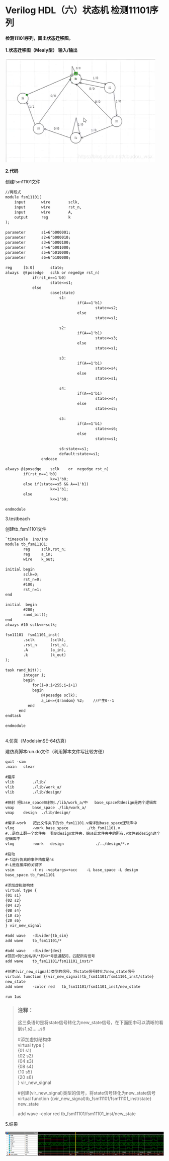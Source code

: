 # Verilog HDL（六）状态机 检测11101序列
#### **检测11101序列，画出状态迁移图。**

**1.状态迁移图（Mealy型）  输入/输出**

![](vx_images/572052619260099.png)

**2.代码**

创建fsm11101文件

```
//两段式
module fsm11101(
	input		wire		sclk,
	input		wire		rst_n,
	input		wire		A,
	output	    reg			k
);

parameter		s1=6'b000001;
parameter		s2=6'b000010;
parameter		s3=6'b000100;
parameter		s4=6'b001000;
parameter		s5=6'b010000;
parameter		s6=6'b100000;

reg 	[5:0]		state;
always	@(posedge	sclk or negedge	rst_n)
			if(rst_n==1'b0)
					state<=s1;
			else
					case(state)
						s1:
								if(A==1'b1)
										state<=s2;
								else
										state<=s1;
						
						s2:
								if(A==1'b1)
										state<=s3;
								else
										state<=s1;
						
						s3:
								if(A==1'b1)
										state<=s4;
								else
										state<=s1;
										
						s4:
								if(A==1'b1)
										state<=s4;
								else
										state<=s5;
										
						s5:
								if(A==1'b1)
										state<=s6;
								else
										state<=s1;
						
						s6:state<=s1;
						default:state<=s1;
				endcase

always @(posedge	sclk	or	negedge	rst_n)
		if(rst_n==1'b0)
					k<=1'b0;
		else if(state==s5 && A==1'b1)
					k<=1'b1;
		else
					k<=1'b0;
					
endmodule					
```

3.testbeach

创建tb\_fsm11101文件

```
`timescale  1ns/1ns
module tb_fsm11101;
		reg		sclk,rst_n;
		reg		a_in;
		wire	k_out;

initial	begin
		sclk=0;
		rst_n=0;
		#100;
		rst_n=1;
end

initial  begin
		#200;
		rand_bit();
end
always #10 sclk<=~sclk;

fsm11101  fsm11101_inst(
		.sclk		(sclk),
		.rst_n	    (rst_n),
		.A			(a_in),
		.k			(k_out)
);

task rand_bit();
		integer i;
		begin
	  		for(i=0;i<255;i=i+1)
	  		begin
	  	  		@(posedge sclk);
	  	  		a_in<={$random} %2;    //产生0--1
	  	  end
	  end
endtask

endmodule
		
```

4.仿真（ModelsimSE-64仿真） 

 建仿真脚本run.do文件（利用脚本文件写比较方便）

```
quit -sim
.main	clear

#建库
vlib		./lib/
vlib		./lib/work_a/
vlib		./lib/design/

#映射 把base_space映射到./lib/work_a/中   base_space和design是两个逻辑库 
vmap		base_space ./lib/work_a/
vmap    design  ./lib/design/

#编译-work   把此文件夹下的tb_fsm11101.v编译到base_space逻辑库中
vlog		-work base_space		./tb_fsm11101.v
#..是向上翻一个文件夹  看到design文件夹，编译此文件夹中的所有.v文件到design这个逻辑库中
vlog		-work	design				./../design/*.v

#启动
#-t运行仿真的事件精度是ns
#-L是连接库的关键字
vsim		-t ns -voptargs=+acc	-L base_space -L design base_space.tb_fsm11101

#添加虚拟结构体
virtual type {
{01 s1}
{02 s2}
{04 s3}
{08 s4}
{10 s5}
{20 s6}
} vir_new_signal

#add wave	-divider{tb_sim}
add wave	tb_fsm11101/*

#add wave	-divider{des}
#顶层+例化的名字/*其中*号是通配符，匹配所有信号 
add wave	tb_fsm11101/fsm11101_inst/*

#创建(vir_new_signal)类型的信号，将state信号转化为new_state信号
virtual	function {(vir_new_signal)tb_fsm11101/fsm11101_inst/state} new_state
add wave	-color red   tb_fsm11101/fsm11101_inst/new_state

run 1us
```

> ### **注释：**
> 
> 这三条语句是将state信号转化为new\_state信号，在下面图中可以清晰的看到s1,s2......s6
> 
> #添加虚拟结构体  
> virtual type {  
> {01 s1}  
> {02 s2}  
> {04 s3}  
> {08 s4}  
> {10 s5}  
> {20 s6}  
> } vir\_new\_signal
> 
> #创建(vir\_new\_signal)类型的信号，将state信号转化为new\_state信号  
> virtual    function {(vir\_new\_signal)tb\_fsm11101/fsm11101\_inst/state} new\_state
> 
> add wave    -color red   tb\_fsm11101/fsm11101\_inst/new\_state  
>  

5.结果

![](vx_images/569962619259922.png)